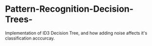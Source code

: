# Pattern-Recognition-Decision-Trees-
Implementation of ID3 Decision Tree, and how adding noise affects it's classification acccurcay.
